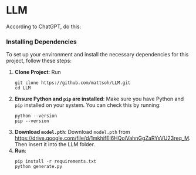 # LLM

According to ChatGPT, do this:
### Installing Dependencies

To set up your environment and install the necessary dependencies for this project, follow these steps:
1. **Clone Project**:
   Run
   ```
   git clone https://github.com/mattsoh/LLM.git
   cd LLM
   ```
2. **Ensure Python and `pip` are installed**:
   Make sure you have Python and `pip` installed on your system. You can check this by running:
   ```
   python --version
   pip --version
   ```
3. **Download `model.pth`**:
   Download `model.pth` from https://drive.google.com/file/d/1mkhifEI6HQoiVahnGgZaRYsVU23req_M. Then insert it into the LLM folder.
4. **Run**:
   ```
   pip install -r requirements.txt
   python generate.py
   ```
   
